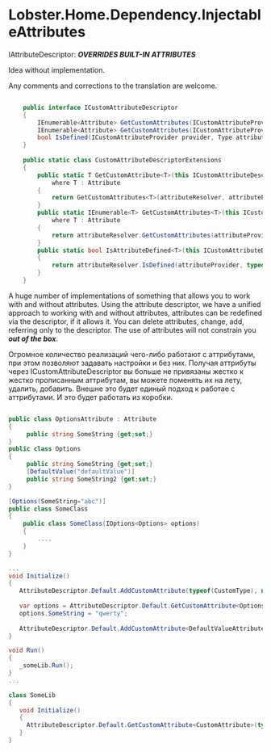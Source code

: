 # Lobster.Home.Dependency.InjectableAttributes
IAttributeDescriptor: ***OVERRIDES BUILT-IN ATTRIBUTES***

Idea without implementation.

Any comments and corrections to the translation are welcome.


```csharp

    public interface ICustomAttributeDescriptor
    {
        IEnumerable<Attribute> GetCustomAttributes(ICustomAttributeProvider provider, bool inherit);
        IEnumerable<Attribute> GetCustomAttributes(ICustomAttributeProvider provider, Type attributeType, bool inherit);
        bool IsDefined(ICustomAttributeProvider provider, Type attributeType, bool inherit);
    }
    
    public static class CustomAttributeDescriptorExtensions
    {
        public static T GetCustomAttribute<T>(this ICustomAttributeDescriptor attributeResolver, ICustomAttributeProvider attributeProvider, bool inherit = false)
            where T : Attribute
        {
            return GetCustomAttributes<T>(attributeResolver, attributeProvider, inherit).SingleOrDefault();
        }
        public static IEnumerable<T> GetCustomAttributes<T>(this ICustomAttributeDescriptor attributeResolver, ICustomAttributeProvider attributeProvider, bool inherit = false)
            where T : Attribute
        {
            return attributeResolver.GetCustomAttributes(attributeProvider, typeof(T), inherit).Cast<T>();
        }
        public static bool IsAttributeDefined<T>(this ICustomAttributeDescriptor attributeResolver, ICustomAttributeProvider attributeProvider, bool inherit = false) where T : Attribute
        {
            return attributeResolver.IsDefined(attributeProvider, typeof(T), inherit);
        }
    }

```


A huge number of implementations of something that allows you to work with and without attributes.
Using the attribute descriptor, we have a unified approach to working with and without attributes, 
attributes can be redefined via the descriptor, if it allows it. 
You can delete attributes, change, add, referring only to the descriptor. 
The use of attributes will not constrain you ***out of the box***.

Огромное количество реализаций чего-либо работают с аттрибутами, при этом позволяют 
задавать настройки и без них. Получая аттрибуты через ICustomAttributeDescriptor
вы больше не привязаны жестко к жестко прописанным аттрибутам, 
вы можете поменять их на лету, удалить, добавить.
Внешне это будет единый подход к работае с аттрибутами.
И это будет работать из коробки.

```csharp

public class OptionsAttribute : Attribute
{
     public string SomeString {get;set;}
}
public class Options
{
     public string SomeString {get;set;}
     [DefaultValue("defaultValue")]
     public string SomeString2 {get;set;}
}

[Options(SomeString="abc")]
public class SomeClass
{
    public class SomeClass(IOptions<Options> options)
    {
        ....
    }
}

...
void Initialize()
{
   AttributeDescriptor.Default.AddCustomAttribute(typeof(CustomType), new CustomAttribute {});
   
   var options = AttributeDescriptor.Default.GetCustomAttribute<OptionsAttribute>(typeof(CustomType));
   options.SomeString = "qwerty";
   
   AttributeDescriptor.Default.AddCustomAttribute<DefaultValueAttribute>(typeof(Options), new DefaultValueAttribute("tyuio"));
}

void Run()
{
   _someLib.Run();
}
...

class SomeLib
{
   void Initialize()
   {
     AttributeDescriptor.Default.GetCustomAttribute<CustomAttribute>(typeof(CustomType));
   }
}

```
